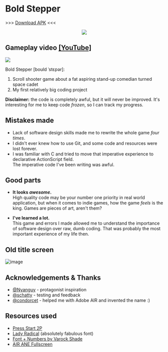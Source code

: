 # Bold Stepper 
&gt;&gt;&gt; [Download APK](https://github.com/uyouthe/boldstepper/raw/master/BoldStepper.apk) &lt;&lt;&lt;

<p align="center"><img src="https://user-images.githubusercontent.com/14220138/170758656-f663c58d-a9dc-4697-8a5a-e2a3d0cda181.png"></p>

## Gameplay video [[YouTube]](https://www.youtube.com/watch?v=9Cnd-EhJdkw)

<a href="https://www.youtube.com/watch?v=9Cnd-EhJdkw" target="_blank"><img src="https://user-images.githubusercontent.com/14220138/170761507-100f98a0-3f06-4234-80d5-318f46d6a27d.png"></a>

Bold Stepper [boʊld ˈstɛpər]:
1. Scroll shooter game about a fat aspiring stand-up comedian turned space cadet
2. My first relatively big coding project

__Disclaimer:__ the code is completely awful, but it will never be improved. It's interesting for me to keep code _frozen_, so I can track my progress.

## Mistakes made
 - Lack of software design skills made me to rewrite the whole game _four times_.
 - I didn't ever knew how to use Git, and some code and resources were lost forever.
 - I was familiar with C and tried to move that imperative experience to declarative ActionScript field.  
The imperative code I've been writing was awful.

## Good parts
 - __It looks _awesome_.__  
High quality code may be your number one priority in real world application, but when it comes to indie games, how the game _feels_ is the king. Games are pieces of art, aren't them?

 - __I've learned a lot.__  
This game and errors I made allowed me to understand the importance of software design over raw, dumb coding. That was probably the most important experience of my life then.

## Old title screen

![image](https://user-images.githubusercontent.com/14220138/170759178-a0780882-5578-4b77-9f59-5a5719897067.png)

## Acknowledgements & Thanks
 - [@Nyanguy](https://github.com/Nyanguy) - protagonist inspiration
 - [@schatty](https://github.com/schatty) - testing and feedback
 - [@condorcet](https://github.com/condorcet) - helped me with Adobe AIR and invented the name :)

## Resources used
 - [Press Start 2P](https://fonts.google.com/specimen/Press+Start+2P)
 - [Lady Radical](http://www.fontspace.com/chequered-ink/lady-radical) (absolutely fabulous font)
 - [Font + Numbers by Varock Shade](http://pixeljoint.com/pixelart/19816.htm)
 - [AIR ANE Fullscreen](https://github.com/mesmotronic/air-ane-fullscreen)
